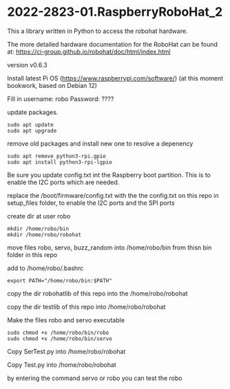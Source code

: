 # 2022-2823-01.RaspberryRoboHat_2

This a library written in Python to access the robohat hardware.

The more detailed hardware documentation for the RoboHat can be found at: https://ci-group.github.io/robohat/doc/html/index.html

version v0.6.3

Install latest Pi OS (https://www.raspberrypi.com/software/) (at this moment bookwork, based on Debian 12)

Fill in username: 	robo
Password: 			????

update packages.

	sudo apt update
	sudo apt upgrade

remove old packages and install new one to resolve a depenency

	sudo apt remove python3-rpi.gpio
	sudo apt install python3-rpi-lgpio


Be sure you update config.txt int the Raspberry boot partition.
This is to enable the I2C ports which are needed.

replace the /boot/firmware/config.txt with the the config.txt on this repo in setup_files folder, to enable the I2C ports and the SPI ports

create dir at user robo

	mkdir /home/robo/bin
	mkdir /home/robo/robohat
	
move files robo, servo, buzz_random into /home/robo/bin from thisn bin folder in this repo

add to /home/robo/.bashrc

	export PATH="/home/robo/bin:$PATH"
	
	
copy the dir robohatlib of this repo into the /home/robo/robohat	

copy the dir testlib of this repo into /home/robo/robohat	
	
Make the files robo and servo executable

	sudo chmod +x /home/robo/bin/robo
	sudo chmod +x /home/robo/bin/servo
	
Copy SerTest.py into /home/robo/robohat	

Copy Test.py into /home/robo/robohat	
	
by entering the command
servo or robo you can test the robo

